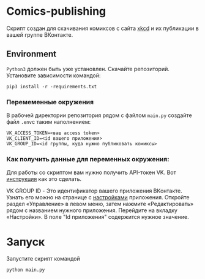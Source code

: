 # Comics-publishing

Скрипт создан для скачивания комиксов с сайта [xkcd](https://xkcd.com/) и их публикации в вашей группе ВКонтакте.

## Environment

`Python3` должен быть уже установлен. Скачайте репозиторий. Установите зависимости командой:

`pip3 install -r -requirements.txt`

### Перемеменные окружения

В рабочей директории репозитория рядом с файлом `main.py` создайте файл `.env`с таким наполнением:
   ```
   VK_ACCESS_TOKEN=<ваш access token>  
   VK_CLIENT_ID=<id вашего приложения>
   VK_GROUP_ID=<id группы, куда нужно публиковать комиксы>
   ```
### Как получить данные для переменных окружения:
Для работы со скриптом вам нужно получить API-токен VK. Вот [инструкция](https://www.pandoge.com/socialnye-seti-i-messendzhery/poluchenie-klyucha-dostupa-access_token-dlya-api-vkontakte) как это сделать. 

VK GROUP ID - Это идентификатор вашего приложения ВКонтакте. Узнать его можно на странице с [настройками](https://vk.com/apps?act=manage) приложения.
Откройте раздел «Управление» в левом меню, затем нажмите «Редактировать» рядом с названием нужного приложения. Перейдите на вкладку «Настройки». В поле "Id приложения" содержится нужное значение.
# Запуск
Запустите скрипт командой 
 
   `python main.py`
